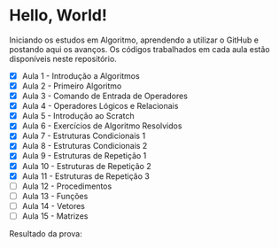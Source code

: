 # Hello, World!

Iniciando os estudos em Algoritmo, aprendendo a utilizar o GitHub e postando aqui os avanços. Os códigos trabalhados em cada aula estão disponíveis neste repositório.


- [X] Aula 1 - Introdução a Algoritmos
- [x] Aula 2 - Primeiro Algoritmo
- [x] Aula 3 - Comando de Entrada de Operadores
- [x] Aula 4 - Operadores Lógicos e Relacionais
- [x] Aula 5 - Introdução ao Scratch
- [x] Aula 6 - Exercícios de Algoritmo Resolvidos
- [x] Aula 7 - Estruturas Condicionais 1
- [x] Aula 8 - Estruturas Condicionais 2
- [x] Aula 9 - Estruturas de Repetição 1
- [x] Aula 10 - Estruturas de Repetição 2
- [x] Aula 11 - Estruturas de Repetição 3
- [ ] Aula 12 - Procedimentos
- [ ] Aula 13 - Funções
- [ ] Aula 14 - Vetores
- [ ] Aula 15 - Matrizes

Resultado da prova:
